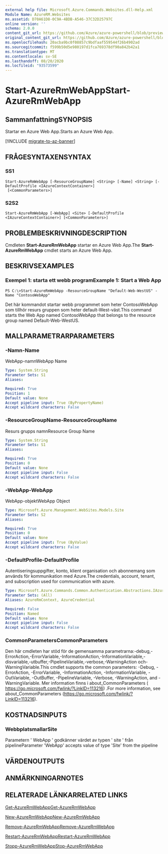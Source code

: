 ```yaml
---
external help file: Microsoft.Azure.Commands.Websites.dll-Help.xml
Module Name: AzureRM.Websites
ms.assetid: D70A61D8-0C9A-4BDB-A546-37C32D25797C
online version: ''
schema: 2.0.0
content_git_url: https://github.com/Azure/azure-powershell/blob/preview/src/ResourceManager/Websites/Commands.Websites/help/Start-AzureRmWebApp.md
original_content_git_url: https://github.com/Azure/azure-powershell/blob/preview/src/ResourceManager/Websites/Commands.Websites/help/Start-AzureRmWebApp.md
ms.openlocfilehash: 20acba9bc0f08857c9bdfaaf559544f26b4902ad
ms.sourcegitcommit: f599b50d5e980197d1fca769378df90a842b42a1
ms.translationtype: MT
ms.contentlocale: sv-SE
ms.lasthandoff: 08/20/2020
ms.locfileid: "93573599"
---
```

# <span data-ttu-id="4c389-101">Start-AzureRmWebApp</span><span class="sxs-lookup"><span data-stu-id="4c389-101">Start-AzureRmWebApp</span></span>

## <span data-ttu-id="4c389-102">Sammanfattning</span><span class="sxs-lookup"><span data-stu-id="4c389-102">SYNOPSIS</span></span>
<span data-ttu-id="4c389-103">Startar en Azure Web App.</span><span class="sxs-lookup"><span data-stu-id="4c389-103">Starts an Azure Web App.</span></span>

[!INCLUDE [migrate-to-az-banner](../../includes/migrate-to-az-banner.md)]

## <span data-ttu-id="4c389-104">FRÅGESYNTAXEN</span><span class="sxs-lookup"><span data-stu-id="4c389-104">SYNTAX</span></span>

### <span data-ttu-id="4c389-105">S</span><span class="sxs-lookup"><span data-stu-id="4c389-105">S1</span></span>
```
Start-AzureRmWebApp [-ResourceGroupName] <String> [-Name] <String> [-DefaultProfile <IAzureContextContainer>]
 [<CommonParameters>]
```

### <span data-ttu-id="4c389-106">S2</span><span class="sxs-lookup"><span data-stu-id="4c389-106">S2</span></span>
```
Start-AzureRmWebApp [-WebApp] <Site> [-DefaultProfile <IAzureContextContainer>] [<CommonParameters>]
```

## <span data-ttu-id="4c389-107">PROBLEMBESKRIVNING</span><span class="sxs-lookup"><span data-stu-id="4c389-107">DESCRIPTION</span></span>
<span data-ttu-id="4c389-108">Cmdleten **Start-AzureRmWebApp** startar en Azure Web App.</span><span class="sxs-lookup"><span data-stu-id="4c389-108">The **Start-AzureRmWebApp** cmdlet starts an Azure Web App.</span></span>

## <span data-ttu-id="4c389-109">BESKRIVS</span><span class="sxs-lookup"><span data-stu-id="4c389-109">EXAMPLES</span></span>

### <span data-ttu-id="4c389-110">Exempel 1: starta ett webb program</span><span class="sxs-lookup"><span data-stu-id="4c389-110">Example 1: Start a Web App</span></span>
```
PS C:\>Start-AzureRmWebApp -ResourceGroupName "Default-Web-WestUS" -Name "ContosoWebApp"
```

<span data-ttu-id="4c389-111">Det här kommandot startar webb programmet som heter ContosoWebApp som tillhör resurs gruppen som heter default-West-väst.</span><span class="sxs-lookup"><span data-stu-id="4c389-111">This command starts the Web App named ContosoWebApp that belongs to the resource group named Default-Web-WestUS.</span></span>

## <span data-ttu-id="4c389-112">MALLPARAMETRAR</span><span class="sxs-lookup"><span data-stu-id="4c389-112">PARAMETERS</span></span>

### <span data-ttu-id="4c389-113">-Namn</span><span class="sxs-lookup"><span data-stu-id="4c389-113">-Name</span></span>
<span data-ttu-id="4c389-114">WebApp-namn</span><span class="sxs-lookup"><span data-stu-id="4c389-114">WebApp Name</span></span>

```yaml
Type: System.String
Parameter Sets: S1
Aliases: 

Required: True
Position: 1
Default value: None
Accept pipeline input: True (ByPropertyName)
Accept wildcard characters: False
```

### <span data-ttu-id="4c389-115">-ResourceGroupName</span><span class="sxs-lookup"><span data-stu-id="4c389-115">-ResourceGroupName</span></span>
<span data-ttu-id="4c389-116">Resurs grupps namn</span><span class="sxs-lookup"><span data-stu-id="4c389-116">Resource Group Name</span></span>

```yaml
Type: System.String
Parameter Sets: S1
Aliases: 

Required: True
Position: 0
Default value: None
Accept pipeline input: False
Accept wildcard characters: False
```

### <span data-ttu-id="4c389-117">-WebApp</span><span class="sxs-lookup"><span data-stu-id="4c389-117">-WebApp</span></span>
<span data-ttu-id="4c389-118">WebApp-objekt</span><span class="sxs-lookup"><span data-stu-id="4c389-118">WebApp Object</span></span>

```yaml
Type: Microsoft.Azure.Management.WebSites.Models.Site
Parameter Sets: S2
Aliases: 

Required: True
Position: 0
Default value: None
Accept pipeline input: True (ByValue)
Accept wildcard characters: False
```

### <span data-ttu-id="4c389-119">-DefaultProfile</span><span class="sxs-lookup"><span data-stu-id="4c389-119">-DefaultProfile</span></span>
<span data-ttu-id="4c389-120">Autentiseringsuppgifter, konto, klient organisation och abonnemang som används för kommunikation med Azure.</span><span class="sxs-lookup"><span data-stu-id="4c389-120">The credentials, account, tenant, and subscription used for communication with azure.</span></span>

```yaml
Type: Microsoft.Azure.Commands.Common.Authentication.Abstractions.IAzureContextContainer
Parameter Sets: (All)
Aliases: AzureRmContext, AzureCredential

Required: False
Position: Named
Default value: None
Accept pipeline input: False
Accept wildcard characters: False
```

### <span data-ttu-id="4c389-121">CommonParameters</span><span class="sxs-lookup"><span data-stu-id="4c389-121">CommonParameters</span></span>
<span data-ttu-id="4c389-122">Den här cmdleten har stöd för de gemensamma parametrarna:-debug,-ErrorAction,-ErrorVariable,-InformationAction,-InformationVariable,-disvariable,-utbuffer,-PipelineVariable,-verbose,-WarningAction och-WarningVariable.</span><span class="sxs-lookup"><span data-stu-id="4c389-122">This cmdlet supports the common parameters: -Debug, -ErrorAction, -ErrorVariable, -InformationAction, -InformationVariable, -OutVariable, -OutBuffer, -PipelineVariable, -Verbose, -WarningAction, and -WarningVariable.</span></span> <span data-ttu-id="4c389-123">Mer information finns i about_CommonParameters ( https://go.microsoft.com/fwlink/?LinkID=113216) .</span><span class="sxs-lookup"><span data-stu-id="4c389-123">For more information, see about_CommonParameters (https://go.microsoft.com/fwlink/?LinkID=113216).</span></span>

## <span data-ttu-id="4c389-124">KOSTNADS</span><span class="sxs-lookup"><span data-stu-id="4c389-124">INPUTS</span></span>

### <span data-ttu-id="4c389-125">Webbplatsmallar</span><span class="sxs-lookup"><span data-stu-id="4c389-125">Site</span></span>
<span data-ttu-id="4c389-126">Parametern ' WebApp ' godkänner värdet av typen ' site ' från pipeline</span><span class="sxs-lookup"><span data-stu-id="4c389-126">Parameter 'WebApp' accepts value of type 'Site' from the pipeline</span></span>

## <span data-ttu-id="4c389-127">VÄRDEN</span><span class="sxs-lookup"><span data-stu-id="4c389-127">OUTPUTS</span></span>

## <span data-ttu-id="4c389-128">ANMÄRKNINGAR</span><span class="sxs-lookup"><span data-stu-id="4c389-128">NOTES</span></span>

## <span data-ttu-id="4c389-129">RELATERADE LÄNKAR</span><span class="sxs-lookup"><span data-stu-id="4c389-129">RELATED LINKS</span></span>

[<span data-ttu-id="4c389-130">Get-AzureRmWebApp</span><span class="sxs-lookup"><span data-stu-id="4c389-130">Get-AzureRmWebApp</span></span>](./Get-AzureRmWebApp.md)

[<span data-ttu-id="4c389-131">New-AzureRmWebApp</span><span class="sxs-lookup"><span data-stu-id="4c389-131">New-AzureRmWebApp</span></span>](./New-AzureRmWebApp.md)

[<span data-ttu-id="4c389-132">Remove-AzureRmWebApp</span><span class="sxs-lookup"><span data-stu-id="4c389-132">Remove-AzureRmWebApp</span></span>](./Remove-AzureRmWebApp.md)

[<span data-ttu-id="4c389-133">Restart-AzureRmWebApp</span><span class="sxs-lookup"><span data-stu-id="4c389-133">Restart-AzureRmWebApp</span></span>](./Restart-AzureRmWebApp.md)

[<span data-ttu-id="4c389-134">Stopp-AzureRmWebApp</span><span class="sxs-lookup"><span data-stu-id="4c389-134">Stop-AzureRmWebApp</span></span>](./Stop-AzureRmWebApp.md)


